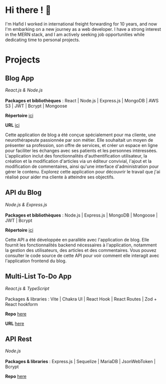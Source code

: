# Hi there ! 👋

I'm Hafid I worked in international freight forwarding for 10 years, and now I'm embarking on a new journey as a web developer. I have a strong interest in the MERN stack, and I am actively seeking job opportunities while dedicating time to personal projects.

# Projects

## Blog App
*React.js & Node.js*\
\
**Packages et bibliothèques** : React | Node.js | Express.js | MongoDB | AWS S3 | JWT | Bcrypt | Mongoose

**Répertoire** [ici](https://github.com/Mangemort60/mern-blog)

**URL** [ici](lien-vers-votre-application)

Cette application de blog a été conçue spécialement pour ma cliente, une neurothérapeute passionnée par son métier. Elle souhaitait un moyen de présenter sa profession, son offre de services, et créer un espace en ligne pour faciliter les échanges avec ses patients et les personnes intéressées. L'application inclut des fonctionnalités d'authentification utilisateur, la création et la modification d'articles via un éditeur convivial, l'ajout et la modification de commentaires, ainsi qu'une interface d'administration pour gérer le contenu. Explorez cette application pour découvrir le travail que j'ai réalisé pour aider ma cliente à atteindre ses objectifs.

## API du Blog
*Node.js & Express.js*\
\
**Packages et bibliothèques** : Node.js | Express.js | MongoDB | Mongoose | JWT | Bcrypt

**Répertoire** [ici](https://github.com/Mangemort60/blog-api)

Cette API a été développée en parallèle avec l'application de blog. Elle fournit les fonctionnalités backend nécessaires à l'application, notamment la gestion des utilisateurs, des articles et des commentaires. Vous pouvez consulter le code source de cette API pour voir comment elle interagit avec l'application frontend du blog.


## Multi-List To-Do App  
*React.js & TypeScript*\
\
Packages & libraries : Vite | Chakra UI | React Hook | React Routes | Zod + React hookform 

**Repo** [here](https://github.com/Mangemort60/TodoList-react-app)

**URL** [here](https://todo-react-app-otacon.netlify.app/login)

## API Rest  
*Node.js*\
\
**Packages & libraries** :             Express.js | Sequelize | MariaDB | JsonWebToken | Bcrypt

**Repo** [here](https://github.com/Mangemort60/API-RESTFull-ToDoList)
